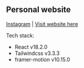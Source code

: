 ## Personal website
[Instagram](https://instagram.com/hibat.illah) | [Visit website here](https://hibatillah.site)

Tech stack:
- React v18.2.0
- Tailwindcss v3.3.3
- framer-motion v10.15.0
